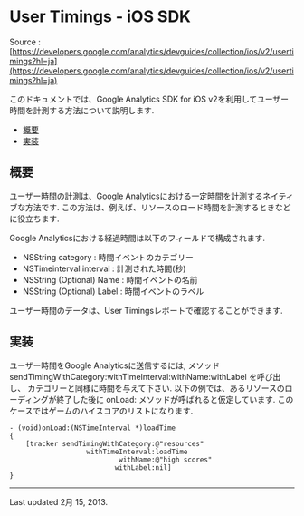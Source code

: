 # User Timings - iOS SDK

Source : [https://developers.google.com/analytics/devguides/collection/ios/v2/usertimings?hl=ja](https://developers.google.com/analytics/devguides/collection/ios/v2/usertimings?hl=ja)

このドキュメントでは、Google Analytics SDK for iOS v2を利用してユーザー時間を計測する方法について説明します.

- [概要](#overview)
- [実装](#implementation)

## <a name="overview"></a>概要

ユーザー時間の計測は、Google Analyticsにおける一定時間を計測するネイティブな方法です.
この方法は、例えば、リソースのロード時間を計測するときなどに役立ちます.

Google Analyticsにおける経過時間は以下のフィールドで構成されます.

- NSString category : 時間イベントのカテゴリー
- NSTimeinterval interval : 計測された時間(秒)
- NSString (Optional) Name : 時間イベントの名前
- NSString (Optional) Label : 時間イベントのラベル

ユーザー時間のデータは、User Timingsレポートで確認することができます.

## <a name="implementation"></a>実装

ユーザー時間をGoogle Analyticsに送信するには, 
メソッド sendTimingWithCategory:withTimeInterval:withName:withLabel を呼び出し、
カテゴリーと同様に時間を与えて下さい.
以下の例では、あるリソースのローディングが終了した後に onLoad: メソッドが呼ばれると仮定しています.
このケースではゲームのハイスコアのリストになります.

```
- (void)onLoad:(NSTimeInterval *)loadTime
{
    [tracker sendTimingWithCategory:@"resources"
                   withTimeInterval:loadTime
                           withName:@"high scores"
                          withLabel:nil]
}
```

- - - 

Last updated 2月 15, 2013.